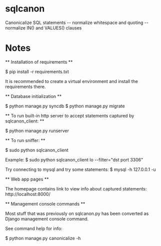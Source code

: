 sqlcanon
========

Canonicalize SQL statements
-- normalize whitespace and quoting
-- normalize IN() and VALUES() clauses


Notes
=====

** Installation of requirements **

$ pip install -r requirements.txt

It is recommended to create a virtual environment and install the requirements there.

** Database initialization **

$ python manage.py syncdb
$ python manage.py migrate

** To run built-in http server to accept statements captured by sqlcanon_client: **

$ python manage.py runserver

** To run sniffer: **

$ sudo python sqlcanon_client <interface> <filter>

Example: $ sudo python sqlcanon_client lo --filter="dst port 3306"

Try connecting to mysql and try some statements: $ mysql -h 127.0.0.1 -u <user>

** Web app pages **

The homepage contains link to view info about captured statements: http://localhost:8000/

** Management console commands **

Most stuff that was previously on sqlcanon.py has been converted as Django management console command.

See command help for info:

$ python manage.py canonicalize -h
